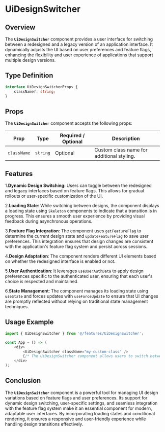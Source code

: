 # UiDesignSwitcher

## Overview
The **`UiDesignSwitcher`** component provides a user interface for switching between a redesigned and a legacy version of an application interface. 
It dynamically adjusts the UI based on user preferences and feature flags, enhancing the flexibility and user experience of applications that support multiple design versions.

## Type Definition 
```typescript
interface UiDesignSwitcherProps {
    className?: string;
}
```

## Props
The **`UiDesignSwitcher`** component accepts the following props:

| Prop       | Type       | Required / Optional | Description                                          |
|------------|------------|----------------------|------------------------------------------------------|
| `className` | `string`   | Optional             | Custom class name for additional styling.           |


## Features
1.**Dynamic Design Switching**: Users can toggle between the redesigned and legacy interfaces based on feature flags. This allows for gradual rollouts or user-specific customization of the UI.

2.**Loading State**: While switching between designs, the component displays a loading state using `Skeleton` components to indicate that a transition is in progress. This ensures a smooth user experience by providing visual feedback during asynchronous operations.

3.**Feature Flag Integration**: The component uses `getFeatureFlag` to determine the current design state and `updateFeatureFlag` to save user preferences. This integration ensures that design changes are consistent with the application's feature flag system and persist across sessions.

4.**Design Adaptation**: The component renders different UI elements based on whether the redesigned interface is enabled or not.

5.**User Authentication**: It leverages `useUserAuthData` to apply design preferences specific to the authenticated user, ensuring that each user's choice is respected and maintained.

6.**State Management**: The component manages its loading state using `useState` and forces updates with `useForceUpdate` to ensure that UI changes are promptly reflected without relying on traditional state management techniques.

## Usage Example
```typescript jsx
import { UiDesignSwitcher } from '@/features/UiDesignSwitcher';

const App = () => (
    <div>
        <UiDesignSwitcher className="my-custom-class" />
        {/* The UiDesignSwitcher component allows users to switch between design versions */}
    </div>
);
```
## Conclusion
The **`UiDesignSwitcher`** component is a powerful tool for managing UI design variations based on feature flags and user preferences. Its support for dynamic design switching, user-specific settings, and seamless integration with the feature flag system make it an essential component for modern, adaptable user interfaces. By incorporating loading states and conditional rendering, it ensures a responsive and user-friendly experience while handling design transitions effectively.
